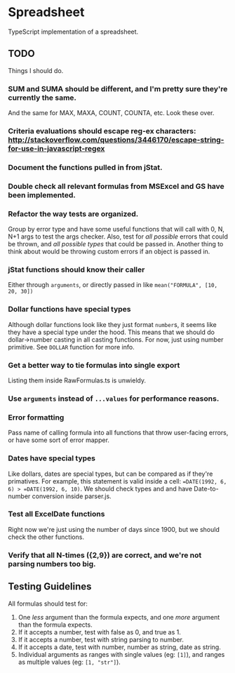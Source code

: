 # Spreadsheet
TypeScript implementation of a spreadsheet.

## TODO
Things I should do.

### SUM and SUMA should be different, and I'm pretty sure they're currently the same.
And the same for MAX, MAXA, COUNT, COUNTA, etc. Look these over.

### Criteria evaluations should escape reg-ex characters: http://stackoverflow.com/questions/3446170/escape-string-for-use-in-javascript-regex

### Document the functions pulled in from jStat.

### Double check all relevant formulas from MSExcel and GS have been implemented.

### Refactor the way tests are organized.
Group by error type and have some useful functions that will call with 0, N, N+1 args to test the args
checker. Also, test for *all possible* errors that could be thrown, and *all possible types* that could be passed in.
Another thing to think about would be throwing custom errors if an object is passed in.

### jStat functions should know their caller
Either through `arguments`, or directly passed in like `mean("FORMULA", [10, 20, 30])`

### Dollar functions have special types
Although dollar functions look like they just format `number`s, it seems like they have a special type under the hood.
This means that we should do dollar->number casting in all casting functions. For now, just using number primitive.
See `DOLLAR` function for more info.

### Get a better way to tie formulas into single export
Listing them inside RawFormulas.ts is unwieldy.

### Use `arguments` instead of `...values` for performance reasons.

### Error formatting
Pass name of calling formula into all functions that throw user-facing errors, or have some sort of error mapper.

### Dates have special types
Like dollars, dates are special types, but can be compared as if they're primatives. For example, this statement is
valid inside a cell: `=DATE(1992, 6, 6) > =DATE(1992, 6, 10)`. We should check types and and have Date-to-number
conversion inside parser.js.

### Test all ExcelDate functions
Right now we're just using the number of days since 1900, but we should check the other functions.

### Verify that all N-times ({2,9}) are correct, and we're not parsing numbers too big.



## Testing Guidelines

All formulas should test for:
1) One *less* argument than the formula expects, and one *more* argument than the formula expects.
2) If it accepts a number, test with false as 0, and true as 1.
3) If it accepts a number, test with string parsing to number.
4) If it accepts a date, test with number, number as string, date as string.
5) Individual arguments as ranges with single values (eg: `[1]`), and ranges as multiple values (eg: `[1, "str"]`).
